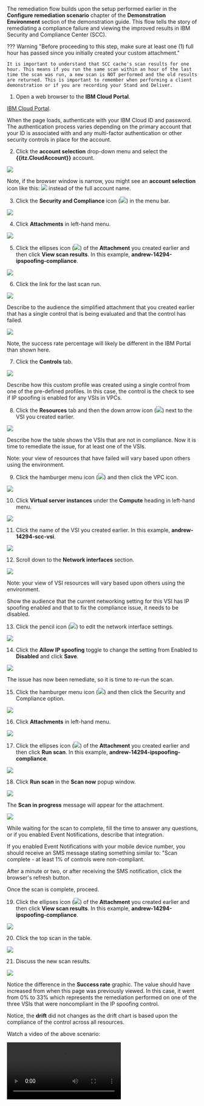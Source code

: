 The remediation flow builds upon the setup performed earlier in the **Configure remediation scenario** chapter of the **Demonstration Environment** section of the demonstration guide. This flow tells the story of remediating a compliance failure and viewing the improved results in IBM Security and Compliance Center (SCC).

??? Warning "Before proceeding to this step, make sure at least one (1) full hour has passed since you initially created your custom attachment."

    It is important to understand that SCC cache's scan results for one hour. This means if you run the same scan within an hour of the last time the scan was run, a new scan is NOT performed and the old results are returned. This is important to remember when performing a client demonstration or if you are recording your Stand and Deliver.


1. Open a web browser to the **IBM Cloud Portal**.

<a href="https://cloud.ibm.com" target="_blank">IBM Cloud Portal</a>.

When the page loads, authenticate with your IBM Cloud ID and password. The authentication process varies depending on the primary account that your ID is associated with and any multi-factor authentication or other security controls in place for the account.

2. Click the **account selection** drop-down menu and select the **{{itz.CloudAccount}}** account.

![](../env/_attachments/switchAccount.png)

Note, if the browser window is narrow, you might see an **account selection** icon like this: ![](../env/_attachments/switchAccountIcon.png) instead of the full account name.

3. Click the **Security and Compliance** icon (![](_attachments/sccIcon.png)) in the menu bar.
   
![](_attachments/dashBoard.png)

4. Click **Attachments** in left-hand menu.

![](_attachments/sccOverviewPage3-attachments.png)

5. Click the ellipses icon (![](../env/_attachments/ellipses.png)) of the **Attachment** you created earlier and then click **View scan results**. In this example, **andrew-14294-ipspoofing-compliance**.

![](_attachments/scc-attachmentsPage.png)

6. Click the link for the last scan run.

![](_attachments/scc-attachmentsRemediationAttachment.png)

Describe to the audience the simplified attachment that you created earlier that has a single control that is being evaluated and that the control has failed. 

![](_attachments/scc-attachmentsRemediationResultsOverview.png)

Note, the success rate percentage will likely be different in the IBM Portal than shown here.

7. Click the **Controls** tab.

![](_attachments/scc-attachmentsRemediationResultsControls.png)

Describe how this custom profile was created using a single control from one of the pre-defined profiles. In this case, the control is the check to see if IP spoofing is enabled for any VSIs in VPCs.

8. Click the **Resources** tab and then the down arrow icon (![](_attachments/downArrow.png)) next to the VSI you created earlier.

![](_attachments/scc-attachmentsRemediationResultsResources.png)

Describe how the table shows the VSIs that are not in compliance. Now it is time to remediate the issue, for at least one of the VSIs.

Note: your view of resources that have failed will vary based upon others using the environment.

9. Click the hamburger menu icon (![](_attachments/hamburgerIcon.png)) and then click the VPC icon.

![](_attachments/vpcMenu.png)

10. Click **Virtual server instances** under the **Compute** heading in left-hand menu.

![](_attachments/vpcMenu2.png)

11. Click the name of the VSI you created earlier. In this example, **andrew-14294-scc-vsi**.

![](_attachments/vpcVSItable.png)

12. Scroll down to the **Network interfaces** section.

![](_attachments/vpcVSInetworkInterfaces.png)

Note: your view of VSI resources will vary based upon others using the environment.

Show the audience that the current networking setting for this VSI has IP spoofing enabled and that to fix the compliance issue, it needs to be disabled.

13. Click the pencil icon (![](../env/_attachments/pencilIcon.png)) to edit the network interface settings.

![](_attachments/vpcVSInetworkInterfacesPencil.png)

14. Click the **Allow IP spoofing** toggle to change the setting from Enabled to **Disabled** and click **Save**.

![](_attachments/vpcVSInetworkInterfacesEdit.png)

The issue has now been remediate, so it is time to re-run the scan.

15. Click the hamburger menu icon (![](_attachments/hamburgerIcon.png)) and then click the Security and Compliance option.

![](_attachments/sccMenu.png)

16. Click **Attachments** in left-hand menu.

![](_attachments/sccOverviewPage3-attachments.png)

17. Click the ellipses icon (![](../env/_attachments/ellipses.png)) of the **Attachment** you created earlier and then click **Run scan**. In this example, **andrew-14294-ipspoofing-compliance**.

![](_attachments/sccRerunScan.png)

18. Click **Run scan** in the **Scan now** popup window.

![](_attachments/sccRerunScanPopup.png)

The **Scan in progress** message will appear for the attachment. 

![](_attachments/sccRerunScanRunning.png)

While waiting for the scan to complete, fill the time to answer any questions, or if you enabled Event Notifications, describe that integration.

If you enabled Event Notifications with your mobile device number, you should receive an SMS message stating something similar to: "Scan complete - at least 1% of controls were non-compliant. 

After a minute or two, or after receiving the SMS notification,  click the browser's refresh button.

Once the scan is complete, proceed.

19.  Click the ellipses icon (![](../env/_attachments/ellipses.png)) of the **Attachment** you created earlier and then click **View scan results**. In this example, **andrew-14294-ipspoofing-compliance**.

![](_attachments/sccViewRerunScanResults.png)

20. Click the top scan in the table.

![](_attachments/sccViewRerunScanResultsTable.png)

21. Discuss the new scan results.

![](_attachments/sccViewRerunScanResultsOverview.png)

Notice the difference in the **Success rate** graphic. The value should have increased from when this page was previously viewed. In this case, it went from 0% to 33% which represents the remediation performed on one of the three VSIs that were noncompliant in the IP spoofing control.

Notice, the **drift** did not changes as the drift chart is based upon the compliance of the control across all resources.

Watch a video of the above scenario:

![type:video](./_videos/SCC-remediation-final.mp4)
